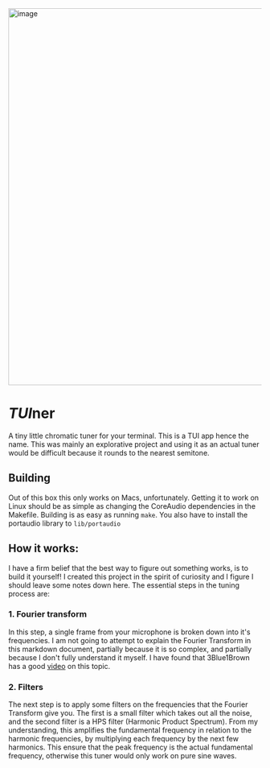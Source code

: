<img width="749" alt="image" src="https://github.com/TheStressTest/tuiner/assets/73505616/6c1b0548-5845-4c73-a3f7-b7d49c1d3ef7">

# *TUI*ner
A tiny little chromatic tuner for your terminal. This is a TUI app hence the
name. This was mainly an explorative project and using it as an actual tuner would be difficult because it rounds to the nearest semitone.

## Building
Out of this box this only works on Macs, unfortunately. Getting it to work on
Linux should be as simple as changing the CoreAudio dependencies in the
Makefile. Building is as easy as running `make`. You also have to install the portaudio library to `lib/portaudio`

## How it works:
I have a firm belief that the best way to figure out something works, is to
build it yourself! I created this project in the spirit of curiosity and I figure I should leave some notes down here. The essential steps in the tuning process are:
### 1. Fourier transform
In this step, a single frame from your microphone is broken down into it's
frequencies. I am not going to attempt to explain the Fourier Transform in
this markdown document, partially because it is so complex, and partially
because I don't fully understand it myself. I have found that 3Blue1Brown
has a good [video](https://youtu.be/spUNpyF58BY?si=44HEBBy-mjjqWFGb) on this topic.
### 2. Filters
The next step is to apply some filters on the frequencies that the Fourier
Transform give you. The first is a small filter which takes out all the
noise, and the second filter is a HPS filter (Harmonic Product Spectrum).
From my understanding, this amplifies the fundamental frequency in relation
to the harmonic frequencies, by multiplying each frequency by the next few
harmonics. This ensure that the peak frequency is the actual fundamental
frequency, otherwise this tuner would only work on pure sine waves.

